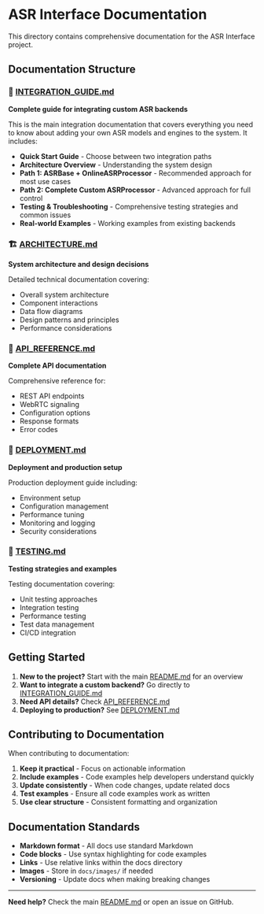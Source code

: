 # ASR Interface Documentation

This directory contains comprehensive documentation for the ASR Interface project.

## Documentation Structure

### 📖 [INTEGRATION_GUIDE.md](INTEGRATION_GUIDE.md)
**Complete guide for integrating custom ASR backends**

This is the main integration documentation that covers everything you need to know about adding your own ASR models and engines to the system. It includes:

- **Quick Start Guide** - Choose between two integration paths
- **Architecture Overview** - Understanding the system design
- **Path 1: ASRBase + OnlineASRProcessor** - Recommended approach for most use cases
- **Path 2: Complete Custom ASRProcessor** - Advanced approach for full control
- **Testing & Troubleshooting** - Comprehensive testing strategies and common issues
- **Real-world Examples** - Working examples from existing backends

### 🏗️ [ARCHITECTURE.md](ARCHITECTURE.md)
**System architecture and design decisions**

Detailed technical documentation covering:
- Overall system architecture
- Component interactions
- Data flow diagrams
- Design patterns and principles
- Performance considerations

### 🔧 [API_REFERENCE.md](API_REFERENCE.md)
**Complete API documentation**

Comprehensive reference for:
- REST API endpoints
- WebRTC signaling
- Configuration options
- Response formats
- Error codes

### 🚀 [DEPLOYMENT.md](DEPLOYMENT.md)
**Deployment and production setup**

Production deployment guide including:
- Environment setup
- Configuration management
- Performance tuning
- Monitoring and logging
- Security considerations

### 🧪 [TESTING.md](TESTING.md)
**Testing strategies and examples**

Testing documentation covering:
- Unit testing approaches
- Integration testing
- Performance testing
- Test data management
- CI/CD integration

## Getting Started

1. **New to the project?** Start with the main [README.md](../README.md) for an overview
2. **Want to integrate a custom backend?** Go directly to [INTEGRATION_GUIDE.md](INTEGRATION_GUIDE.md)
3. **Need API details?** Check [API_REFERENCE.md](API_REFERENCE.md)
4. **Deploying to production?** See [DEPLOYMENT.md](DEPLOYMENT.md)

## Contributing to Documentation

When contributing to documentation:

1. **Keep it practical** - Focus on actionable information
2. **Include examples** - Code examples help developers understand quickly
3. **Update consistently** - When code changes, update related docs
4. **Test examples** - Ensure all code examples work as written
5. **Use clear structure** - Consistent formatting and organization

## Documentation Standards

- **Markdown format** - All docs use standard Markdown
- **Code blocks** - Use syntax highlighting for code examples
- **Links** - Use relative links within the docs directory
- **Images** - Store in `docs/images/` if needed
- **Versioning** - Update docs when making breaking changes

---

**Need help?** Check the main [README.md](../README.md) or open an issue on GitHub. 